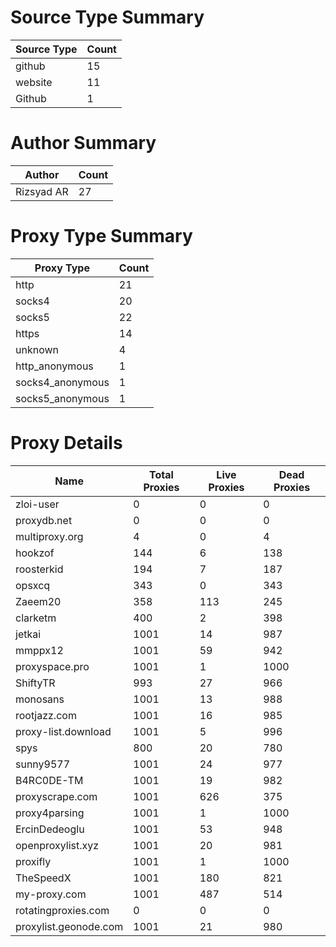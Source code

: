 # Source Type Summary

| Source Type | Count |
|-------------|-------|
| github | 15 |
| website | 11 |
| Github | 1 |


# Author Summary

| Author | Count |
|--------|-------|
| Rizsyad AR | 27 |


# Proxy Type Summary

| Proxy Type | Count |
|------------|-------|
| http | 21 |
| socks4 | 20 |
| socks5 | 22 |
| https | 14 |
| unknown | 4 |
| http_anonymous | 1 |
| socks4_anonymous | 1 |
| socks5_anonymous | 1 |


# Proxy Details

| Name | Total Proxies | Live Proxies | Dead Proxies |
|------|---------------|--------------|---------------|
| zloi-user | 0 | 0 | 0 |
| proxydb.net | 0 | 0 | 0 |
| multiproxy.org | 4 | 0 | 4 |
| hookzof | 144 | 6 | 138 |
| roosterkid | 194 | 7 | 187 |
| opsxcq | 343 | 0 | 343 |
| Zaeem20 | 358 | 113 | 245 |
| clarketm | 400 | 2 | 398 |
| jetkai | 1001 | 14 | 987 |
| mmppx12 | 1001 | 59 | 942 |
| proxyspace.pro | 1001 | 1 | 1000 |
| ShiftyTR | 993 | 27 | 966 |
| monosans | 1001 | 13 | 988 |
| rootjazz.com | 1001 | 16 | 985 |
| proxy-list.download | 1001 | 5 | 996 |
| spys | 800 | 20 | 780 |
| sunny9577 | 1001 | 24 | 977 |
| B4RC0DE-TM | 1001 | 19 | 982 |
| proxyscrape.com | 1001 | 626 | 375 |
| proxy4parsing | 1001 | 1 | 1000 |
| ErcinDedeoglu | 1001 | 53 | 948 |
| openproxylist.xyz | 1001 | 20 | 981 |
| proxifly | 1001 | 1 | 1000 |
| TheSpeedX | 1001 | 180 | 821 |
| my-proxy.com | 1001 | 487 | 514 |
| rotatingproxies.com | 0 | 0 | 0 |
| proxylist.geonode.com | 1001 | 21 | 980 |

